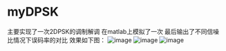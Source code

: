 # myDPSK
主要实现了一次2DPSK的调制解调
在matlab上模拟了一次 最后输出了不同信噪比情况下误码率的对比
效果如下图：
![image](https://user-images.githubusercontent.com/79636829/200092026-1e07b831-ea9f-43d2-8da1-7ebcdf9ce1da.png)
![image](https://user-images.githubusercontent.com/79636829/200092045-d465d733-f8c4-4cd3-9e00-4818525bde48.png)
![image](https://user-images.githubusercontent.com/79636829/200092060-e819c1d2-0f1a-4008-8240-e324387546f9.png)
